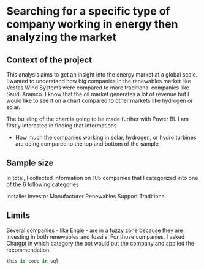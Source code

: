 # Searching for a specific type of company working in energy then analyzing the market
## Context of the project
This analysis aims to get an insight into the energy market at a global scale. 
I wanted to understand how big companies in the renewables market like Vestas Wind Systems were compared to more traditional companies like Saudi Aramco.
I know that the oil market generates a lot of revenue but I would like to see it on a chart compared to other markets like hydrogen or solar.

The building of the chart is going to be made further with Power BI. 
I am firstly interested in finding that informations
- How much the companies working in solar, hydrogen, or hydro turbines are doing compared to the top and bottom of the sample


## Sample size 
In total, I collected information on 105 companies that I categorized into one of the 6 following categories

Installer
Investor
Manufacturer
Renewables
Support
Traditional

## Limits
Several companies - like Engie - are in a fuzzy zone because they are investing in both renewables and fossils. For those companies, I asked Chatgpt in which category the bot would put the company and applied the recommendation.

```sql
this is code in sql
```
